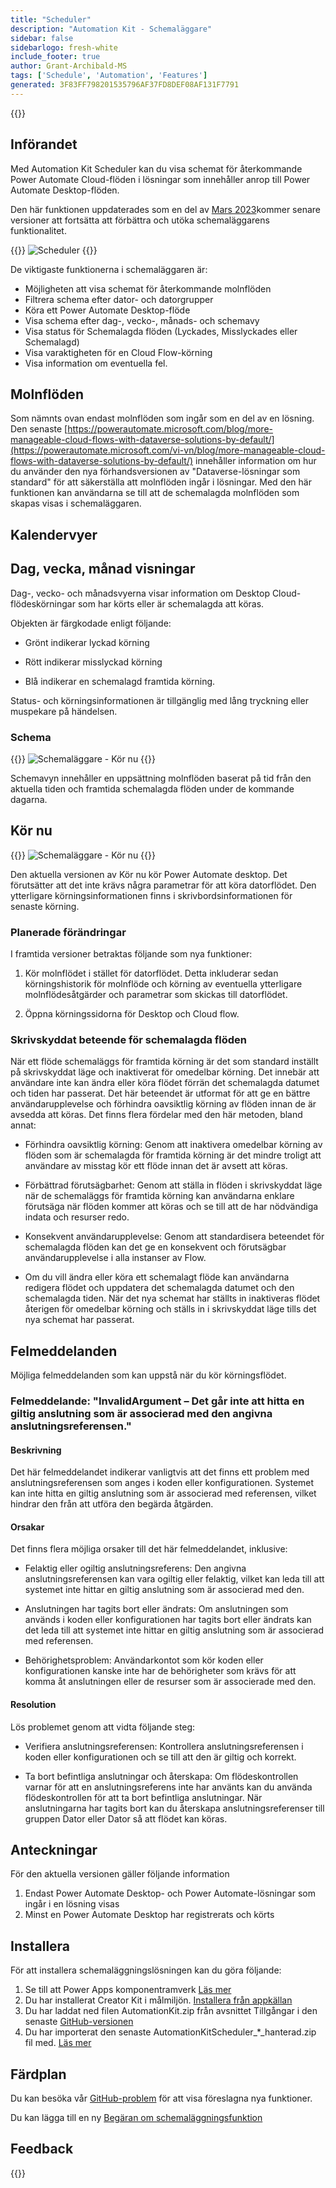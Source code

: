 ```yaml
---
title: "Scheduler"
description: "Automation Kit - Schemaläggare"
sidebar: false
sidebarlogo: fresh-white
include_footer: true
author: Grant-Archibald-MS
tags: ['Schedule', 'Automation', 'Features']
generated: 3F83FF798201535796AF37FD8DEF08AF131F7791
---
```


{{<toc>}}

## Införandet

Med Automation Kit Scheduler kan du visa schemat för återkommande Power Automate Cloud-flöden i lösningar som innehåller anrop till Power Automate Desktop-flöden.

Den här funktionen uppdaterades som en del av [Mars 2023](/sv/releases/march-2023)kommer senare versioner att fortsätta att förbättra och utöka schemaläggarens funktionalitet.

{{<border>}}
![Scheduler](/images/schedule.png)
{{</border>}}

De viktigaste funktionerna i schemaläggaren är:

- Möjligheten att visa schemat för återkommande molnflöden
- Filtrera schema efter dator- och datorgrupper
- Köra ett Power Automate Desktop-flöde
- Visa schema efter dag-, vecko-, månads- och schemavy
- Visa status för Schemalagda flöden (Lyckades, Misslyckades eller Schemalagd)
- Visa varaktigheten för en Cloud Flow-körning
- Visa information om eventuella fel.

## Molnflöden

Som nämnts ovan endast molnflöden som ingår som en del av en lösning. Den senaste [https://powerautomate.microsoft.com/blog/more-manageable-cloud-flows-with-dataverse-solutions-by-default/](https://powerautomate.microsoft.com/vi-vn/blog/more-manageable-cloud-flows-with-dataverse-solutions-by-default/) innehåller information om hur du använder den nya förhandsversionen av "Dataverse-lösningar som standard" för att säkerställa att molnflöden ingår i lösningar. Med den här funktionen kan användarna se till att de schemalagda molnflöden som skapas visas i schemaläggaren.

## Kalendervyer

## Dag, vecka, månad visningar

Dag-, vecko- och månadsvyerna visar information om Desktop Cloud-flödeskörningar som har körts eller är schemalagda att köras.

Objekten är färgkodade enligt följande:

- Grönt indikerar lyckad körning

- Rött indikerar misslyckad körning

- Blå indikerar en schemalagd framtida körning.

Status- och körningsinformationen är tillgänglig med lång tryckning eller muspekare på händelsen.

### Schema

{{<border>}}
![Schemaläggare - Kör nu](/images/scheduler-schedule-view.png)
{{</border>}}

Schemavyn innehåller en uppsättning molnflöden baserat på tid från den aktuella tiden och framtida schemalagda flöden under de kommande dagarna.

## Kör nu

{{<border>}}
![Schemaläggare - Kör nu](/images/scheduler-run-now.png)
{{</border>}}

Den aktuella versionen av Kör nu kör Power Automate desktop. Det förutsätter att det inte krävs några parametrar för att köra datorflödet. Den ytterligare körningsinformationen finns i skrivbordsinformationen för senaste körning.

### Planerade förändringar

I framtida versioner betraktas följande som nya funktioner:

1. Kör molnflödet i stället för datorflödet. Detta inkluderar sedan körningshistorik för molnflöde och körning av eventuella ytterligare molnflödesåtgärder och parametrar som skickas till datorflödet.

2. Öppna körningssidorna för Desktop och Cloud flow.

### Skrivskyddat beteende för schemalagda flöden

När ett flöde schemaläggs för framtida körning är det som standard inställt på skrivskyddat läge och inaktiverat för omedelbar körning. Det innebär att användare inte kan ändra eller köra flödet förrän det schemalagda datumet och tiden har passerat. Det här beteendet är utformat för att ge en bättre användarupplevelse och förhindra oavsiktlig körning av flöden innan de är avsedda att köras.
Det finns flera fördelar med den här metoden, bland annat:

- Förhindra oavsiktlig körning: Genom att inaktivera omedelbar körning av flöden som är schemalagda för framtida körning är det mindre troligt att användare av misstag kör ett flöde innan det är avsett att köras.

- Förbättrad förutsägbarhet: Genom att ställa in flöden i skrivskyddat läge när de schemaläggs för framtida körning kan användarna enklare förutsäga när flöden kommer att köras och se till att de har nödvändiga indata och resurser redo.

- Konsekvent användarupplevelse: Genom att standardisera beteendet för schemalagda flöden kan det ge en konsekvent och förutsägbar användarupplevelse i alla instanser av Flow.

- Om du vill ändra eller köra ett schemalagt flöde kan användarna redigera flödet och uppdatera det schemalagda datumet och den schemalagda tiden. När det nya schemat har ställts in inaktiveras flödet återigen för omedelbar körning och ställs in i skrivskyddat läge tills det nya schemat har passerat.

## Felmeddelanden

Möjliga felmeddelanden som kan uppstå när du kör körningsflödet.

### Felmeddelande: "InvalidArgument – Det går inte att hitta en giltig anslutning som är associerad med den angivna anslutningsreferensen."

#### Beskrivning

Det här felmeddelandet indikerar vanligtvis att det finns ett problem med anslutningsreferensen som anges i koden eller konfigurationen. Systemet kan inte hitta en giltig anslutning som är associerad med referensen, vilket hindrar den från att utföra den begärda åtgärden.

#### Orsakar

Det finns flera möjliga orsaker till det här felmeddelandet, inklusive:

- Felaktig eller ogiltig anslutningsreferens: Den angivna anslutningsreferensen kan vara ogiltig eller felaktig, vilket kan leda till att systemet inte hittar en giltig anslutning som är associerad med den.

- Anslutningen har tagits bort eller ändrats: Om anslutningen som används i koden eller konfigurationen har tagits bort eller ändrats kan det leda till att systemet inte hittar en giltig anslutning som är associerad med referensen.

- Behörighetsproblem: Användarkontot som kör koden eller konfigurationen kanske inte har de behörigheter som krävs för att komma åt anslutningen eller de resurser som är associerade med den.

#### Resolution

Lös problemet genom att vidta följande steg:

- Verifiera anslutningsreferensen: Kontrollera anslutningsreferensen i koden eller konfigurationen och se till att den är giltig och korrekt.

- Ta bort befintliga anslutningar och återskapa: Om flödeskontrollen varnar för att en anslutningsreferens inte har använts kan du använda flödeskontrollen för att ta bort befintliga anslutningar. När anslutningarna har tagits bort kan du återskapa anslutningsreferenser till gruppen Dator eller Dator så att flödet kan köras.

## Anteckningar

För den aktuella versionen gäller följande information

1. Endast Power Automate Desktop- och Power Automate-lösningar som ingår i en lösning visas
1. Minst en Power Automate Desktop har registrerats och körts

## Installera

För att installera schemaläggningslösningen kan du göra följande:

1. Se till att Power Apps komponentramverk <a href="https://learn.microsoft.com/en-us/power-apps/developer/component-framework/component-framework-for-canvas-apps#enable-the-power-apps-component-framework-feature" target="_blank">Läs mer</a>
1. Du har installerat Creator Kit i målmiljön. <a href="https://appsource.microsoft.com/en-us/product/dynamics-365/microsoftpowercatarch.creatorkit1" target="_blank">Installera från appkällan</a>
1. Du har laddat ned filen AutomationKit.zip från avsnittet Tillgångar i den senaste <a href="https://github.com/microsoft/powercat-automation-kit/releases" target="_blank">GitHub-versionen</a>
1. Du har importerat den senaste AutomationKitScheduler_*_hanterad.zip fil med. <a href='https://learn.microsoft.com/en-us/power-apps/maker/data-platform/import-update-export-solutions' target="_blank">Läs mer</a>

## Färdplan

Du kan besöka vår <a href="https://github.com/microsoft/powercat-automation-kit/issues?q=is%3Aissue+is%3Aopen+label%3Ascheduler" target="_blank">GitHub-problem</a> för att visa föreslagna nya funktioner.

Du kan lägga till en ny <a href="https://github.com/microsoft/powercat-automation-kit/issues/new?assignees=&labels=automation-kit%2Cenhancement%2Cscheduler&template=2-automation-kit-feature.yml&title=%5BAutomation+Kit+-+Feature%5D%3A+FEATURE+TITLE" target="_blank">Begäran om schemaläggningsfunktion</a>

## Feedback

{{<questions name="/content/sv/features/scheduler.json" completed="Tack för att du ger feedback" showNavigationButtons="false" locale="sv">}}
